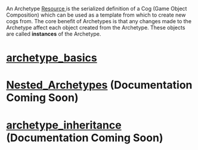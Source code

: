 An Archetype [ Resource ](https://github.com/zeroengineteam/ZeroDocs/zero_editor_documentation/zeromanual/architecture/resources.markdown) is the serialized definition of a Cog (Game Object Composition) which can be used as a template from which to create new cogs from. The core benefit of Archetypes is that any changes made to the Archetype affect each object created from the Archetype. These objects are called **instances** of the Archetype.

 # [archetype_basics](https://github.com/zeroengineteam/ZeroDocs/zero_editor_documentation/zeromanual/architecture/archetypes/archetype_basics.markdown)

 # [Nested_Archetypes](https://github.com/zeroengineteam/ZeroDocs/zero_editor_documentation/zeromanual/architecture/archetypes/Nested_Archetypes.markdown) (Documentation Coming Soon)

 # [archetype_inheritance](https://github.com/zeroengineteam/ZeroDocs/zero_editor_documentation/zeromanual/architecture/archetypes/archetype_inheritance.markdown) (Documentation Coming Soon) 

 